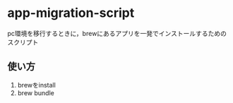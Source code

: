 # app-migration-script
pc環境を移行するときに，brewにあるアプリを一発でインストールするためのスクリプト

## 使い方

1. brewをinstall
2. brew bundle